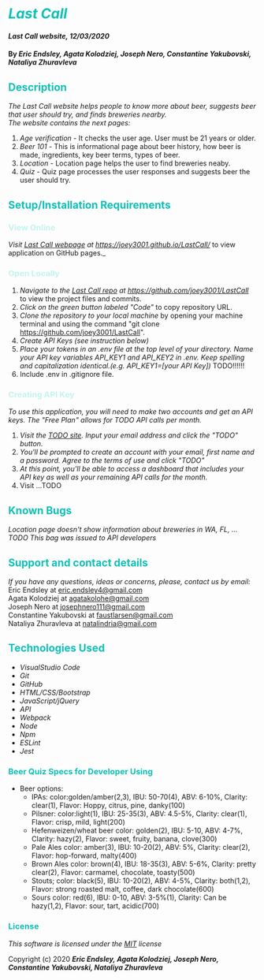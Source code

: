 # <span style="color:#0ec2b8">_Last Call_</span>

#### _Last Call website, 12/03/2020_

#### By _**Eric Endsley, Agata Kolodziej, Joseph Nero, Constantine Yakubovski, Nataliya Zhuravleva**_

## <span style="color:#0ec2b8">Description</span>

_The Last Call website helps people to know more about beer, suggests beer that user should try, and finds breweries nearby. <br>
The website contains the next pages:_

1. _Age verification_ - It checks the user age. User must be 21 years or older.
2. _Beer 101_ - This is informational page about beer history, how beer is made, ingredients, key beer terms, types of beer.
3. _Location_ - Location page helps the user to find breweries neaby.
4. _Quiz_ - Quiz page processes the user responses and suggests beer the user should try.

## <span style="color:#0ec2b8">Setup/Installation Requirements</span>

### <span style="color:#c4f4ef">View Online</span>

_Visit [Last Call webpage](https://joey3001.github.io/LastCall/) at https://joey3001.github.io/LastCall/_ to view application on GitHub pages.\_

### <span style="color:#c4f4ef">Open Locally</span>

1. _Navigate to the [Last Call repo](https://github.com/joey3001/LastCall) at https://github.com/joey3001/LastCall_ to view the project files and commits.
2. _Click on the green button labeled "Code"_ to copy repository URL.
3. _Clone the repository to your local machine_ by opening your machine terminal and using the command "git clone https://github.com/joey3001/LastCall".
4. _Create API Keys (see instruction below)_
5. _Place your tokens in an .env file at the top level of your directory. Name your API key variables API_KEY1 and API_KEY2 in .env. Keep spelling and capitalization identical.(e.g. API_KEY1=[your API Key])_ TODO!!!!!!
6. Include .env in .gitignore file.

### <span style="color:#c4f4ef">Creating API Key</span>

_To use this application, you will need to make two accounts and get an API keys. The "Free Plan" allows for TODO API calls per month._

1. _Visit the [TODO site](https://TODO/). Input your email address and click the "TODO" button._
2. _You'll be prompted to create an account with your email, first name and a password. Agree to the terms of use and click "TODO"_
3. _At this point, you'll be able to access a dashboard that includes your API key as well as your remaining API calls for the month._
4. Visit ...TODO

## <span style="color:#0ec2b8">Known Bugs</span>

_Location page doesn't show information about breweries in WA, FL, ... TODO_
_This bag was issued to API developers_

## <span style="color:#0ec2b8">Support and contact details</span>

_If you have any questions, ideas or concerns, please, contact us by email:_ <br>
Eric Endsley at [eric.endsley4@gmail.com](mailto:eric.endsley4@gmail.com)<br>
Agata Kolodziej at [agatakolohe@gmail.com](mailto:agatakolohe@gmail.com)<br>
Joseph Nero at [josephnero111@gmail.com](mailto:josephnero111@gmail.com)<br>
Constantine Yakubovski at [faustlarsen@gmail.com](mailto:faustlarsen@gmail.com)<br>
Nataliya Zhuravleva at [natalindria@gmail.com](mailto:natalindria@gmail.com)

## <span style="color:#0ec2b8">Technologies Used</span>

- _VisualStudio Code_
- _Git_
- _GitHub_
- _HTML/CSS/Bootstrap_
- _JavaScript/jQuery_
- _API_
- _Webpack_
- _Node_
- _Npm_
- _ESLint_
- _Jest_

### <span style="color:#0ec2b8">Beer Quiz Specs for Developer Using</span>

- Beer options:
  - IPAs: color:golden/amber(2,3), IBU: 50-70(4), ABV: 6-10%, Clarity: clear(1), Flavor: Hoppy, citrus, pine, danky(100)
  - Pilsner: color:light(1), IBU: 25-35(3), ABV: 4.5-5%, Clarity: clear(1), Flavor: crisp, mild, light(200)
  - Hefenweizen/wheat beer color: golden(2), IBU: 5-10, ABV: 4-7%, Clarity: hazy(2), Flavor: sweet, fruity, banana, clove(300)
  - Pale Ales color: amber(3), IBU: 10-20(2), ABV: 5%, Clarity: clear(2), Flavor: hop-forward, malty(400)
  - Brown Ales color: brown(4), IBU: 18-35(3), ABV: 5-6%, Clarity: pretty clear(2), Flavor: carmamel, chocolate, toasty(500)
  - Stouts; color: black(5), IBU: 10-20(2), ABV: 4-5%, Clarity: both(1,2), Flavor: strong roasted malt, coffee, dark chocolate(600)
  - Sours color: red(6), IBU: 0-10, ABV: 3-5%(1), Clarity: Can be hazy(1,2), Flavor: sour, tart, acidic(700)

### <span style="color:#0ec2b8">License</span>

_This software is licensed under the [MIT](https://choosealicense.com/licenses/mit/) license_

Copyright (c) 2020 **_Eric Endsley, Agata Kolodziej, Joseph Nero, Constantine Yakubovski, Nataliya Zhuravleva_**
